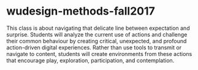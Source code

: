 # wudesign-methods-fall2017
This class is about navigating that delicate line between expectation and surprise. Students will analyze the current use of actions and challenge their common behaviour by creating critical, unexpected, and profound action-driven digital experiences. Rather than use tools to transmit or navigate to content, students will create environments from these actions that encourage play, exploration, participation, and contemplation.
